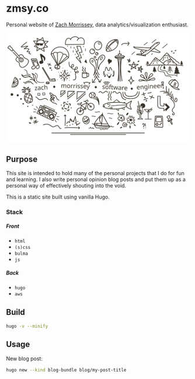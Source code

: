 # zmsy.co

Personal website of [Zach Morrissey](https://twitter.com/_zmsy), data analytics/visualization enthusiast. 

[![zmsy Home Page Logo](/assets/img/home-logo-scribble.svg)](https://zmsy.co)

## Purpose
This site is intended to hold many of the personal projects that I do for fun and learning. I also write personal opinion blog posts and put them up as a personal way of effectively shouting into the void.

This is a static site built using vanilla Hugo.

### Stack

##### Front
* `html`
* `(s)css`
* `bulma`
* `js`

##### Back
* `hugo`
* `aws`

## Build

```sh
hugo -v --minify
```

## Usage

New blog post:

```sh
hugo new --kind blog-bundle blog/my-post-title
```

